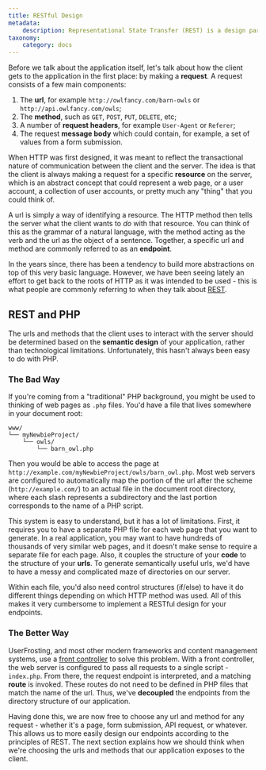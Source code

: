 ```yaml
---
title: RESTful Design
metadata:
    description: Representational State Transfer (REST) is a design paradigm for efficient, scalable communication between clients and the server.
taxonomy:
    category: docs
---
```


Before we talk about the application itself, let's talk about how the client gets to the application in the first place: by making a **request**. A request consists of a few main components:

1. The **url**, for example `http://owlfancy.com/barn-owls` or `http://api.owlfancy.com/owls`;
2. The **method**, such as `GET`, `POST`, `PUT`, `DELETE`, etc;
3. A number of **request headers**, for example `User-Agent` or `Referer`;
4. The request **message body** which could contain, for example, a set of values from a form submission.

When HTTP was first designed, it was meant to reflect the transactional nature of communication between the client and the server. The idea is that the client is always making a request for a specific **resource** on the server, which is an abstract concept that could represent a web page, or a user account, a collection of user accounts, or pretty much any "thing" that you could think of.

A url is simply a way of identifying a resource. The HTTP method then tells the server what the client wants to _do_ with that resource. You can think of this as the grammar of a natural language, with the method acting as the verb and the url as the object of a sentence. Together, a specific url and method are commonly referred to as an **endpoint**.

In the years since, there has been a tendency to build more abstractions on top of this very basic language. However, we have been seeing lately an effort to get back to the roots of HTTP as it was intended to be used - this is what people are commonly referring to when they talk about [REST](https://en.wikipedia.org/wiki/REST).

## REST and PHP

The urls and methods that the client uses to interact with the server should be determined based on the **semantic design** of your application, rather than technological limitations. Unfortunately, this hasn't always been easy to do with PHP.

### The Bad Way

If you're coming from a "traditional" PHP background, you might be used to thinking of web pages as `.php` files. You'd have a file that lives somewhere in your document root:

```
www/
└── myNewbieProject/
    └── owls/
        └── barn_owl.php
```

Then you would be able to access the page at `http://example.com/myNewbieProject/owls/barn_owl.php`. Most web servers are configured to automatically map the portion of the url after the scheme (`http://example.com/`) to an actual file in the document root directory, where each slash represents a subdirectory and the last portion corresponds to the name of a PHP script.

This system is easy to understand, but it has a lot of limitations. First, it requires you to have a separate PHP file for each web page that you want to generate. In a real application, you may want to have hundreds of thousands of very similar web pages, and it doesn't make sense to require a separate file for each page. Also, it couples the structure of your **code** to the structure of your **urls**. To generate semantically useful urls, we'd have to have a messy and complicated maze of directories on our server.

Within each file, you'd also need control structures (if/else) to have it do different things depending on which HTTP method was used. All of this makes it very cumbersome to implement a RESTful design for your endpoints.

### The Better Way

UserFrosting, and most other modern frameworks and content management systems, use a [front controller](/routes-and-controllers/front-controller) to solve this problem. With a front controller, the web server is configured to pass all requests to a single script - `index.php`. From there, the request endpoint is interpreted, and a matching **route** is invoked. These routes do not need to be defined in PHP files that match the name of the url. Thus, we've **decoupled** the endpoints from the directory structure of our application.

Having done this, we are now free to choose any url and method for any request - whether it's a page, form submission, API request, or whatever. This allows us to more easily design our endpoints according to the principles of REST. The next section explains how we should think when we're choosing the urls and methods that our application exposes to the client.
